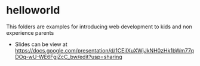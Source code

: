 # helloworld
This folders are examples for introducing web development to kids and non experience parents
- Slides can be view at
https://docs.google.com/presentation/d/1CEiIXuXWjJkNH0zHk1bWm77qDOq-wU-WE6FgjZcC_bw/edit?usp=sharing
